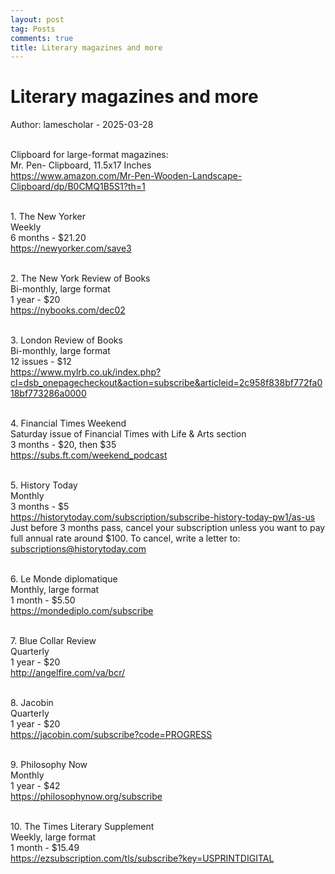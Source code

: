 ```yaml
---
layout: post
tag: Posts
comments: true
title: Literary magazines and more
---
```


# Literary magazines and more

Author: lamescholar - 2025-03-28
<br><br>

Clipboard for large-format magazines:<br>
Mr. Pen- Clipboard, 11.5x17 Inches<br>
<https://www.amazon.com/Mr-Pen-Wooden-Landscape-Clipboard/dp/B0CMQ1B5S1?th=1>
<br><br>

1\. The New Yorker<br>
Weekly<br>
6 months - $21.20<br>
<https://newyorker.com/save3>
<br><br>

2\. The New York Review of Books<br>
Bi-monthly, large format<br>
1 year - $20<br>
<https://nybooks.com/dec02>
<br><br>

3\. London Review of Books<br>
Bi-monthly, large format<br>
12 issues - $12<br>
<https://www.mylrb.co.uk/index.php?cl=dsb_onepagecheckout&action=subscribe&articleid=2c958f838bf772fa018bf773286a0000>
<br><br>

4\. Financial Times Weekend<br>
Saturday issue of Financial Times with Life & Arts section<br>
3 months - $20, then $35<br>
<https://subs.ft.com/weekend_podcast>
<br><br>

5\. History Today<br>
Monthly<br>
3 months - $5<br>
<https://historytoday.com/subscription/subscribe-history-today-pw1/as-us><br>
Just before 3 months pass, cancel your subscription unless you want to pay full annual rate around $100. To cancel, write a letter to:
subscriptions@historytoday.com
<br><br>

6\. Le Monde diplomatique<br>
Monthly, large format<br>
1 month - $5.50<br>
<https://mondediplo.com/subscribe>
<br><br>

7\. Blue Collar Review<br>
Quarterly<br>
1 year - $20<br>
<http://angelfire.com/va/bcr/>
<br><br>

8\. Jacobin<br>
Quarterly<br>
1 year - $20<br>
<https://jacobin.com/subscribe?code=PROGRESS>
<br><br>

9\. Philosophy Now<br>
Monthly<br>
1 year - $42<br>
<https://philosophynow.org/subscribe>
<br><br>

10\. The Times Literary Supplement<br>
Weekly, large format<br>
1 month - $15.49<br>
<https://ezsubscription.com/tls/subscribe?key=USPRINTDIGITAL>
